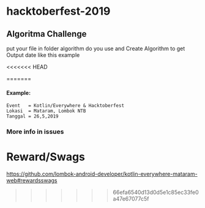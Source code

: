 # hacktoberfest-2019

## Algoritma Challenge
put your file in folder algorithm do you use and Create Algorithm to get Output date like this example

<<<<<<< HEAD

=======
#### Example:
``` 
Event   = Kotlin/Everywhere & Hacktoberfest
Lokasi  = Mataram, Lombok NTB
Tanggal = 26,5,2019
```

### More info in issues


# Reward/Swags
https://github.com/lombok-android-developer/kotlin-everywhere-mataram-web#rewardsswags
>>>>>>> 66efa6540d13d0d5e1c85ec33fe0a47e67077c5f
